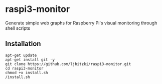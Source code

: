 # raspi3-monitor
Generate simple web graphs for Raspberry Pi's visual monitoring through shell scripts

Installation
-----------------
```shell
apt-get update
apt-get install git -y
git clone https://github.com/ljbitzki/raspi3-monitor.git
cd raspi3-monitor
chmod +x install.sh
/install.sh
```
